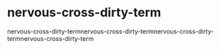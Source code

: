 # nervous-cross-dirty-term
nervous-cross-dirty-termnervous-cross-dirty-termnervous-cross-dirty-termnervous-cross-dirty-term
